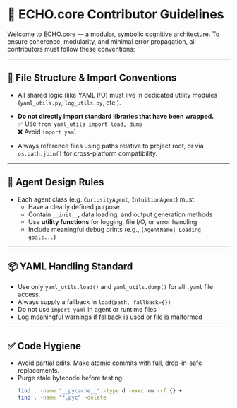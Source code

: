 # 🧠 ECHO.core Contributor Guidelines

Welcome to ECHO.core — a modular, symbolic cognitive architecture. To ensure coherence, modularity, and minimal error propagation, all contributors must follow these conventions:

---

## 🔁 File Structure & Import Conventions

- All shared logic (like YAML I/O) must live in dedicated utility modules (`yaml_utils.py`, `log_utils.py`, etc.).
- **Do not directly import standard libraries that have been wrapped.**  
  ✅ Use `from yaml_utils import load, dump`  
  ❌ Avoid `import yaml`

- Always reference files using paths relative to project root, or via `os.path.join()` for cross-platform compatibility.

---

## 🧱 Agent Design Rules

- Each agent class (e.g. `CuriosityAgent`, `IntuitionAgent`) must:
  - Have a clearly defined purpose
  - Contain `__init__`, data loading, and output generation methods
  - Use **utility functions** for logging, file I/O, or error handling
  - Include meaningful debug prints (e.g., `[AgentName] Loading goals...`)

---

## 📦 YAML Handling Standard

- Use only `yaml_utils.load()` and `yaml_utils.dump()` for all `.yaml` file access.
- Always supply a fallback in `load(path, fallback={})`
- Do not use `import yaml` in agent or runtime files
- Log meaningful warnings if fallback is used or file is malformed

---

## ✅ Code Hygiene

- Avoid partial edits. Make atomic commits with full, drop-in-safe replacements.
- Purge stale bytecode before testing:  
  ```bash
  find . -name "__pycache__" -type d -exec rm -rf {} +  
  find . -name "*.pyc" -delete
